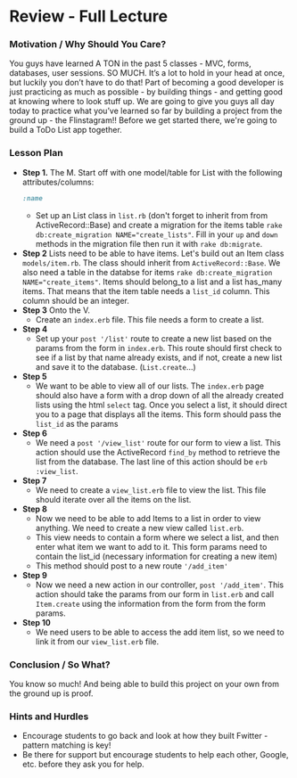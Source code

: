 # Review - Full Lecture

### Motivation / Why Should You Care?
You guys have learned A TON in the past 5 classes - MVC, forms, databases, user sessions. SO MUCH. It’s a lot to hold in your head at once, but luckily you don’t have to do that! Part of becoming a good developer is just practicing as much as possible - by building things - and getting good at knowing where to look stuff up. We are going to give you guys all day today to practice what you’ve learned so far by building a project from the ground up - the Flinstagram!! Before we get started there, we're going to build a ToDo List app together.

### Lesson Plan
+ **Step 1.** The M.
  Start off with one model/table for List with the following attributes/columns:
  ```ruby
  :name
  ```
  * Set up an List class in `list.rb` (don't forget to inherit from from ActiveRecord::Base) and create a migration for the items table `rake db:create_migration NAME="create_lists"`. Fill in your `up` and `down` methods in the migration file then run it with `rake db:migrate`.
+ **Step 2** Lists need to be able to have items. Let's build out an Item class `models/item.rb`. The class should inherit from `ActiveRecord::Base`. We also need a table in the databse for items `rake db:create_migration NAME="create_items"`. Items should belong_to a list and a list has_many items. That means that the item table needs a `list_id` column. This column should be an integer.
+ **Step 3** Onto the V.
  * Create an `index.erb` file. This file needs a form to create a list. 
+ **Step 4**
  * Set up your `post '/list'` route to create a new list based on the params from the form in `index.erb`. This route should first check to see if a list by that name already exists, and if not, create a new list and save it to the database. (`List.create`...)
+ **Step 5**
  * We want to be able to view all of our lists. The `index.erb` page should also have a form with a drop down of all the already created lists using the html `select` tag. Once you select a list, it should direct you to a page that displays all the items. This form should pass the `list_id` as the params
+ **Step 6**
  * We need a `post '/view_list'` route for our form to view a list. This action should use the ActiveRecord `find_by` method to retrieve the list from the database. The last line of this action should be `erb :view_list`.
+ **Step 7**
  * We need to create a `view_list.erb` file to view the list. This file should iterate over all the items on the list.
+ **Step 8**
  * Now we need to be able to add Items to a list in order to view anything. We need to create a new view called `list.erb`. 
  * This view needs to contain a form where we select a list, and then enter what item we want to add to it. This form params need to contain the list_id (necessary information for creating a new item)
  * This method should post to a new route `'/add_item'`
+ **Step 9**
  * Now we need a new action in our controller, `post '/add_item'`. This action should take the params from our form in `list.erb` and call `Item.create` using the information from the form from the form params.
+ **Step 10**
  * We need users to be able to access the add item list, so we need to link it from our `view_list.erb` file.

### Conclusion / So What?
You know so much! And being able to build this project on your own from the ground up is proof.

### Hints and Hurdles
+ Encourage students to go back and look at how they built Fwitter - pattern matching is key!
+ Be there for support but encourage students to help each other, Google, etc. before they ask you for help.
